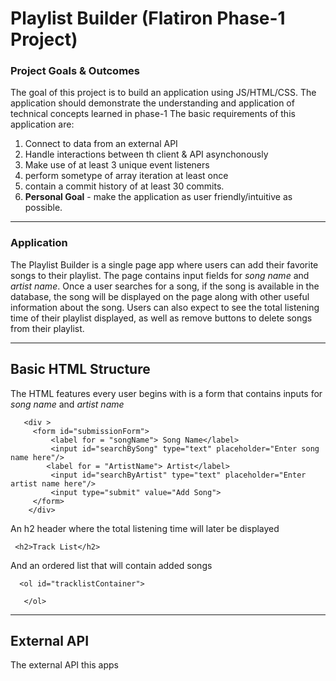 # Playlist Builder (Flatiron Phase-1 Project)

### Project Goals & Outcomes

The goal of this project is to build an application using JS/HTML/CSS. 
The application should demonstrate the understanding and application of technical concepts learned in phase-1
The basic requirements of this application are:

1. Connect to data from an external API
2. Handle interactions between th client & API asynchonously
3. Make use of at least 3 unique event listeners 
4. perform sometype of array iteration at least once
5. contain a commit history of at least 30 commits. 
6. **Personal Goal** - make the application as user friendly/intuitive as possible. 

***

### Application

The Playlist Builder is a single page app where users can add their favorite songs to their playlist. The page contains input fields for *song name* and *artist name*. Once a user searches for a song, if the song is available in the database, the song will be displayed on the page along with other useful information about the song. Users can also expect to see the total listening time of their playlist displayed, as well as remove buttons to delete songs from their playlist. 

***
## Basic HTML Structure

The HTML features every user begins with is a form that contains inputs for *song name* and *artist name* 

```
   <div >
     <form id="submissionForm">
         <label for = "songName"> Song Name</label>
         <input id="searchBySong" type="text" placeholder="Enter song name here"/>
        <label for = "ArtistName"> Artist</label>
         <input id="searchByArtist" type="text" placeholder="Enter artist name here"/>
         <input type="submit" value="Add Song">
     </form>
    </div>
```
An h2 header where the total listening time will later be displayed 

```
 <h2>Track List</h2>
```
And an ordered list that will contain added songs
```
  <ol id="tracklistContainer">

   </ol>
```
***
## External API
The external API this apps